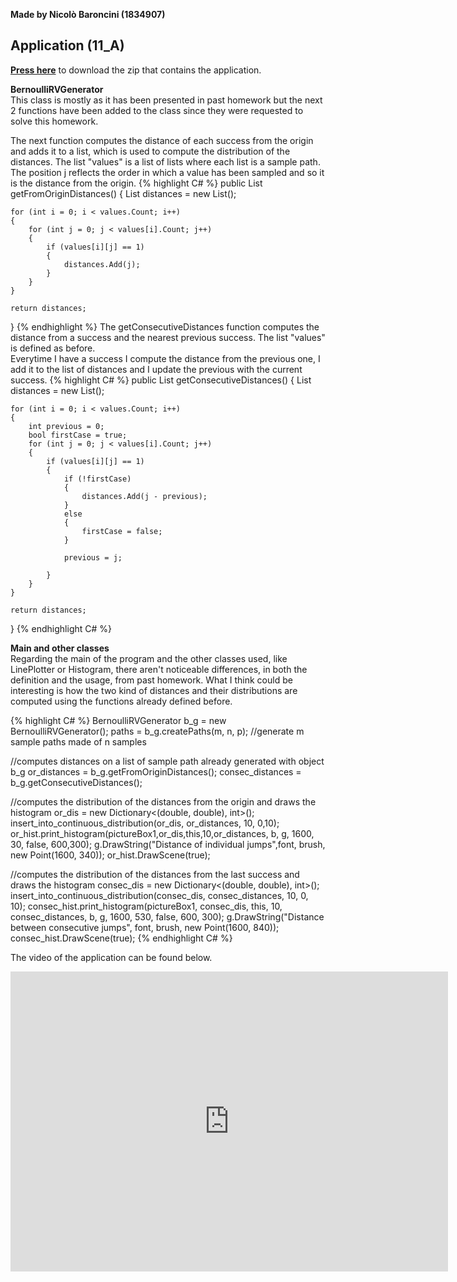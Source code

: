 **Made by Nicolò Baroncini (1834907)**
## Application (11_A)
**[Press here](https://drive.google.com/file/d/1A6UO7MaP9Wd3to77-x3QmmE3_qcWIOAV/view?usp=sharing)** to download the zip that contains the application. 

**BernoulliRVGenerator**\
This class is mostly as it has been presented in past homework but the next 2 functions have been added to the class since they were requested to solve this homework.

The next function computes the distance of each success from the origin and adds it to a list, which is used to compute the distribution of the distances. The list "values" is a list of lists where each list is a sample path. The position j reflects the order in which a value has been sampled and so it is the distance from the origin.
{% highlight C# %}
public List<double> getFromOriginDistances()
{
    List<double> distances = new List<double>();

    for (int i = 0; i < values.Count; i++)
    {
        for (int j = 0; j < values[i].Count; j++)
        {
            if (values[i][j] == 1)
            {
                distances.Add(j);
            }
        }
    }

    return distances;
}
{% endhighlight %}
The getConsecutiveDistances function computes the distance from a success and the nearest previous success. The list "values" is defined as before.\
Everytime I have a success I compute the distance from the previous one, I add it to the list of distances and I update the previous with the current success.
{% highlight C# %}
public List<double> getConsecutiveDistances()
{
    List<double> distances = new List<double>();

    for (int i = 0; i < values.Count; i++)
    {
        int previous = 0;
        bool firstCase = true;
        for (int j = 0; j < values[i].Count; j++)
        {
            if (values[i][j] == 1)
            {
                if (!firstCase)
                {
                    distances.Add(j - previous);
                }
                else
                {
                    firstCase = false;
                }

                previous = j;

            }
        }
    }

    return distances;
}
{% endhighlight C# %}

**Main and other classes**\
Regarding the main of the program and the other classes used, like LinePlotter or Histogram, there aren't noticeable differences, in both the definition and the usage, from past homework. What I think could be interesting is how the two kind of distances and their distributions are computed using the functions already defined before.

{% highlight C# %}
BernoulliRVGenerator b_g = new BernoulliRVGenerator();
paths = b_g.createPaths(m, n, p); //generate m sample paths made of n samples

//computes distances on a list of sample path already generated with object b_g
or_distances = b_g.getFromOriginDistances();
consec_distances = b_g.getConsecutiveDistances();

//computes the distribution of the distances from the origin and draws the histogram
or_dis = new Dictionary<(double, double), int>();
insert_into_continuous_distribution(or_dis, or_distances, 10, 0,10);
or_hist.print_histogram(pictureBox1,or_dis,this,10,or_distances, b, g, 1600, 30, false, 600,300);
g.DrawString("Distance of individual jumps",font, brush, new Point(1600, 340));
or_hist.DrawScene(true);

//computes the distribution of the distances from the last success and draws the histogram
consec_dis = new Dictionary<(double, double), int>();
insert_into_continuous_distribution(consec_dis, consec_distances, 10, 0, 10);
consec_hist.print_histogram(pictureBox1, consec_dis, this, 10, consec_distances, b, g, 1600, 530, false, 600, 300);
g.DrawString("Distance between consecutive jumps", font, brush, new Point(1600, 840));
consec_hist.DrawScene(true);
{% endhighlight C# %}

The video of the application can be found below.
<iframe src="https://user-images.githubusercontent.com/78324346/142034939-dcd618e0-83ec-493a-ac40-28b27aa48090.mp4" width="700" height="480" frameborder="0" allowfullscreen=""> </iframe>
